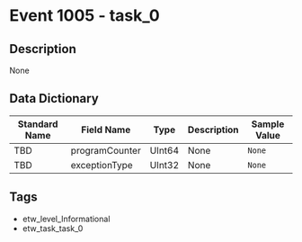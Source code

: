# Event 1005 - task_0

## Description
None

## Data Dictionary
|Standard Name|Field Name|Type|Description|Sample Value|
|---|---|---|---|---|
|TBD|programCounter|UInt64|None|`None`|
|TBD|exceptionType|UInt32|None|`None`|

## Tags
* etw_level_Informational
* etw_task_task_0
